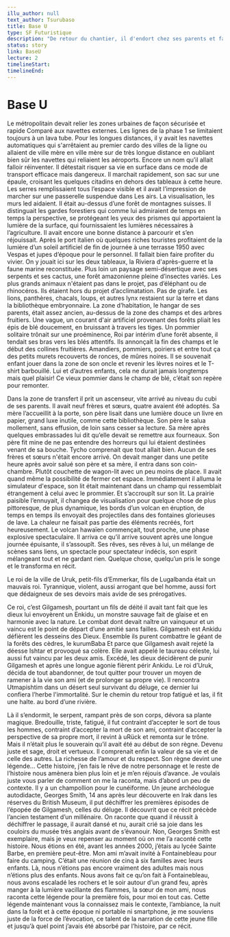 ```yaml
---
illu_author: null
text_author: Tsurubaso
title: Base U
type: SF Futuristique
description: "De retour du chantier, il d'endort chez ses parents et fait un rêve"
status: story
link: BaseU
lecture: 2
timelineStart: 
timelineEnd: 
---
```


# Base U




Le métropolitain devait relier les zones urbaines de façon sécurisée et rapide Comparé aux navettes externes. Les lignes de la phase 1 se limitaient toujours à un  lava tube. Pour les longues distances, il y avait les navettes automatiques qui s'arrêtaient au premier cardo des villes de la ligne ou allaient de ville mère  en ville mère sur de très longue distance en oubliant bien sûr les navettes qui reliaient les aéroports. Encore un nom qu’il allait falloir réinventer. Il détestait risquer sa vie en surface dans ce mode de transport efficace mais dangereux. 
Il marchait rapidement, son sac sur une épaule, croisant les quelques citadins en dehors des tableaux à cette heure. Les serres remplissaient tous l’espace visible et il avait l’impression de marcher sur une passerelle suspendue dans Les airs. La visualisation, les murs led aidaient. Il était au-dessus d’une forêt de montagnes suisses. Il distinguait les gardes forestiers qui comme lui admiraient de temps en temps la perspective, se protégeant les yeux des prismes qui apportaient la lumière de la surface, qui fournissaient les lumières nécessaires à l’agriculture. Il avait encore une bonne distance à parcourir et s’en réjouissait. Après le port italien où quelques riches touristes profitaient de la lumière d’un soleil artificiel de fin de journée à une terrasse 1950 avec Vespas et jupes d’époque pour le personnel. Il fallait bien faire profiter du vivier. On y jouait ici sur les deux tableaux, la Riviera d'après-guerre et la faune marine reconstituée. Plus loin un paysage semi-désertique avec ses serpents et ses cactus, une forêt amazonienne pleine d’insectes variés. Les plus grands animaux n'étaient pas dans le projet, pas d’éléphant ou de rhinocéros. Ils étaient hors du projet d’acclimatation. Pas de girafe. Les lions, panthères, chacals, loups, et autres lynx restaient sur la terre et dans la bibliothèque embryonnaire. La zone d’habitation, le hangar de ses parents, était assez ancien, au-dessus de la zone des champs et des arbres fruitiers. Une vague, un courant d'air artificiel provenant des forêts pliait les épis de blé doucement, en bruissant à travers les tiges. Un pommier solitaire trônait sur une proéminence, Roi par intérim d’une forêt absente, il tendait ses bras vers les blés attentifs. Ils annonçait la fin des champs et le début des collines fruitières. Amandiers, pommiers, poiriers et entre tout ça des petits murets recouverts de ronces, de mûres noires. Il se souvenait enfant jouer dans la zone de son oncle et revenir les lèvres noires et le T-shirt barbouillé. Lui et d’autres enfants, cela ne durait jamais longtemps mais quel plaisir! Ce vieux pommier dans le champ de blé, c’était son repère pour remonter.

Dans la zone de transfert il prit un ascenseur, vite arrivé au niveau du cubi de ses parents. Il avait neuf frères et sœurs, quatre avaient été adoptés. Sa mère l’accueillit à la porte, son père lisait dans une lumière douce un livre en papier, grand luxe inutile, comme cette bibliothèque. Son père le salua mollement, sans effusion, de loin sans cesser sa lecture. Sa mère après quelques embrassades lui dit qu’elle devait se remettre aux fourneaux. Son père fit mine de ne pas entendre des horreurs qui lui étaient destinées venant de sa bouche. Tycho comprenait que tout allait bien. Aucun de ses frères et sœurs n'était encore arrivé. On devait manger dans une petite heure après avoir salué son père et sa mère, il entra dans son coin-chambre.
Plutôt couchette de wagon-lit avec un peu moins de place. Il avait quand même la possibilité de fermer cet espace. Immédiatement il alluma le simulateur d'espace, son lit était maintenant dans un champ qui ressemblait étrangement à celui avec le prommier. Et s’accroupît sur son lit.
La prairie paisible l’ennuyait, il changea de visualisation pour quelque chose de plus pittoresque, de plus dynamique, les bords d’un volcan en éruption, de temps en temps ils envoyait des projectiles dans des fontaines glorieuses de lave. La chaleur ne faisait pas partie des éléments recréés, fort heureusement. Le volcan hawaïen commençait, tout proche, une phase explosive spectaculaire.
Il arriva ce qu’il arrive souvent après une longue journée épuisante, il s’assoupît. 
Ses rêves, ses rêves à lui, un mélange de scènes sans liens, un spectacle pour spectateur indécis, son esprit mélangeant tout et ne gardant rien. Quelque chose, quelqu’un pris le songe et le transforma en récit. 

Le roi de la ville de Uruk, petit-fils d’Emmerkar, fils de Lugalbanda était un mauvais roi. Tyrannique, violent, aussi arrogant que bel homme, aussi fort que dédaigneux de ses devoirs mais avide de ses prérogatives.

Ce roi, c’est Gilgamesh, pourtant un fils de déité il avait tant fait que les dieux lui envoyèrent un Enkidu, un monstre sauvage fait de glaise et en harmonie avec la nature. Le combat dont devait naître un vainqueur et un vaincu est le point de départ d’une amitié sans failles. Gilgamesh est Ankidu défièrent les desseins des Dieux. Ensemble ils purent combattre le géant de la forêts des cèdres, le kurumBaba Et parce que Gilgamesh avait rejeté la déesse Ishtar et provoqué sa colère. Elle avait appelé le taureau céleste, lui aussi fut vaincu par les deux amis. Excédé, les dieux décidèrent de punir Gilgamesh et après une longue agonie fièrent périr Ankidu. Le roi d’Uruk, décida de tout abandonner, de tout quitter pour trouver un moyen de ramener à la vie son ami (et de prolonger sa propre vie). Il rencontra Utmapishtim dans un désert seul survivant du déluge, ce dernier lui confiera  l’herbe l'immortalité. Sur le chemin du retour trop fatigué et las, il fit une halte. au bord d’une rivière.

Là il s’endormit, le serpent, rampant près de son corps, dévora sa plante magique. Bredouille, triste, fatigué, il fut contraint d’accepter le sort de tous les hommes, contraint d’accepter la mort de son ami, contraint d’accepter la perspective de sa propre mort, il revint à uRück et remonta sur le trône. Mais il n’était plus le souverain qu’il avait été au début de son règne. Devenu juste et sage, droit et vertueux. Il comprenait enfin la valeur de sa vie et de celle des autres. La richesse de l’amour et du respect.
Son règne devint une légende…
Cette histoire, j’en fais le rêve de notre personnage et le reste de l’histoire nous amènera bien plus loin et je m’en réjouis d’avance. Je voulais juste vous parler de comment on me la raconta, mais d’abord un peu de contexte. Il y a un champollion pour le cunéiforme. Un jeune archéologue autodidacte, Georges Smith, 14 ans après leur découverte en Irak dans les réserves du British Museum, il put déchiffrer les premières épisodes de l’épopée de Gilgamesh, celles du déluge. Il découvrit que ce récit précède l’ancien testament d’un millénaire. On raconte que quand il réussit à déchiffrer le passage, il aurait dansé et nu, aurait crié sa joie dans les couloirs du musée très anglais avant de s’évanouir. 
Non, Georges Smith est exemplaire, mais je veux repenser au moment où on me l’a raconté cette histoire.
Nous étions en été, avant les années 2000, j’étais au lycée Sainte Barbe, en première peut-être. Mon ami m’avait invité à Fontainebleau pour faire du camping. C’était une réunion de cinq à six familles avec leurs enfants. 
Là, nous n’étions pas encore vraiment des adultes mais nous n’étions plus des enfants. Nous avons fait ce qu’on fait à Fontainebleau, nous avons escaladé les rochers et le soir autour d’un grand feu, après manger à la lumière vacillante des flammes, la sœur de mon ami, nous raconta cette légende pour la première fois, pour moi en tout cas. 
Cette légende maintenant vous la connaissez mais le contexte, l’ambiance, la nuit dans la forêt et à cette époque ni portable ni smartphone, je me souviens juste de la force de l’évocation, ce talent de la narration de cette jeune fille et jusqu’à quel point j’avais été absorbé par l’histoire, par ce récit.






